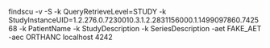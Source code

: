 findscu -v -S -k QueryRetrieveLevel=STUDY -k StudyInstanceUID=1.2.276.0.7230010.3.1.2.2831156000.1.1499097860.742568 -k PatientName -k StudyDescription -k SeriesDescription -aet FAKE_AET -aec ORTHANC localhost 4242